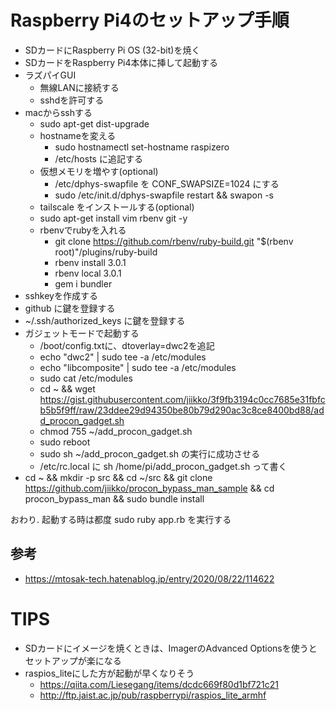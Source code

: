 # Raspberry Pi4のセットアップ手順
* SDカードにRaspberry Pi OS (32-bit)を焼く
* SDカードをRaspberry Pi4本体に挿して起動する
* ラズパイGUI
  * 無線LANに接続する
  * sshdを許可する
* macからsshする
  * sudo apt-get dist-upgrade
  * hostnameを変える
      * sudo hostnamectl set-hostname raspizero
      * /etc/hosts に追記する
  * 仮想メモリを増やす(optional)
      * /etc/dphys-swapfile を CONF_SWAPSIZE=1024 にする
      * sudo /etc/init.d/dphys-swapfile restart && swapon -s
  * tailscale をインストールする(optional)
  * sudo apt-get install vim rbenv git -y
  * rbenvでrubyを入れる
      * git clone https://github.com/rbenv/ruby-build.git "$(rbenv root)"/plugins/ruby-build
      * rbenv install 3.0.1
      * rbenv local 3.0.1
      * gem i bundler
* sshkeyを作成する
* github に鍵を登録する
* ~/.ssh/authorized_keys に鍵を登録する
* ガジェットモードで起動する
  * /boot/config.txtに、dtoverlay=dwc2を追記
  * echo "dwc2" | sudo tee -a /etc/modules
  * echo "libcomposite" | sudo tee -a /etc/modules
  * sudo cat /etc/modules
  * cd ~ && wget https://gist.githubusercontent.com/jiikko/3f9fb3194c0cc7685e31fbfcb5b5f9ff/raw/23ddee29d94350be80b79d290ac3c8ce8400bd88/add_procon_gadget.sh
  * chmod 755 ~/add_procon_gadget.sh
  * sudo reboot
  * sudo sh ~/add_procon_gadget.sh の実行に成功させる
  *  /etc/rc.local に sh /home/pi/add_procon_gadget.sh って書く
* cd ~ && mkdir -p src && cd ~/src && git clone https://github.com/jiikko/procon_bypass_man_sample && cd procon_bypass_man && sudo bundle install

おわり. 起動する時は都度 sudo ruby app.rb を実行する

## 参考
* https://mtosak-tech.hatenablog.jp/entry/2020/08/22/114622

# TIPS
* SDカードにイメージを焼くときは、ImagerのAdvanced Optionsを使うとセットアップが楽になる
* raspios_liteにした方が起動が早くなりそう
    * https://qiita.com/Liesegang/items/dcdc669f80d1bf721c21
    * http://ftp.jaist.ac.jp/pub/raspberrypi/raspios_lite_armhf
